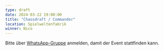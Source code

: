 ```yaml
---
type: draft
date: 2024-03-22 19:00:00
title: "Chaosdraft / Commander"
location: Spielweltenfabrik
winner: Nico
---
```


Bitte über [WhatsApp-Gruppe](https://chat.whatsapp.com/HQ7IINFrZB63esDNRqsIUw) anmelden, damit der Event stattfinden kann.
